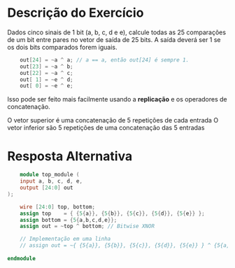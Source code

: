 # Descrição do Exercício

Dados cinco sinais de 1 bit (a, b, c, d e e), calcule todas as 25 comparações de um bit entre pares no vetor de saída de 25 bits. A saída deverá ser 1 se os dois bits comparados forem iguais.

```verilog
    out[24] = ~a ^ a; // a == a, então out[24] é sempre 1.
    out[23] = ~a ^ b; 
    out[22] = ~a ^ c;
    out[ 1] = ~e ^ d;
    out[ 0] = ~e ^ e;
```
Isso pode ser feito mais facilmente usando a **replicação** e os operadores de concatenação.

O vetor superior é uma concatenação de 5 repetições de cada entrada
O vetor inferior são 5 repetições de uma concatenação das 5 entradas

# Resposta Alternativa

```verilog
    module top_module (
	input a, b, c, d, e,
	output [24:0] out
);

	wire [24:0] top, bottom;
	assign top    = { {5{a}}, {5{b}}, {5{c}}, {5{d}}, {5{e}} };
	assign bottom = {5{a,b,c,d,e}};
	assign out = ~top ^ bottom;	// Bitwise XNOR

	// Implementação em uma linha
	// assign out = ~{ {5{a}}, {5{b}}, {5{c}}, {5{d}}, {5{e}} } ^ {5{a,b,c,d,e}};
	
endmodule

```